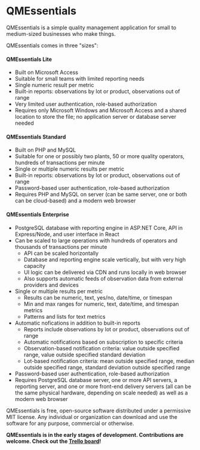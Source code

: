 # QMEssentials
QMEssentials is a simple quality management application for small to medium-sized businesses who make things.

QMEssentials comes in three "sizes":

#### QMEssentials Lite 
* Built on Microsoft Access
* Suitable for small teams with limited reporting needs
* Single numeric result per metric
* Built-in reports: observations by lot or product, observations out of range
* Very limited user authentication, role-based authorization
* Requires only Microsoft Windows and Microsoft Access and a shared location to store the file; no application server or database server needed

#### QMEssentials Standard
* Built on PHP and MySQL
* Suitable for one or possibly two plants, 50 or more quality operators, hundreds of transactions per minute
* Single or multiple numeric results per metric
* Built-in reports: observations by lot or product, observations out of range
* Password-based user authentication, role-based authorization
* Requires PHP and MySQL on server (can be same server, one or both can be cloud-based) and a modern web browser

#### QMEssentials Enterprise
* PostgreSQL database with reporting engine in ASP.NET Core, API in Express/Node, and user interface in React
* Can be scaled to large operations with hundreds of operators and thousands of transactions per minute
  * API can be scaled horizontally
  * Database and reporting engine scale vertically, but with very high capacity
  * UI logic can be delivered via CDN and runs locally in web browser
  * Also supports automatic feeds of observation data from external providers and devices
* Single or multiple results per metric
  * Results can be numeric, text, yes/no, date/time, or timespan
  * Min and max ranges for numeric, text, date/time, and timespan metrics
  * Patterns and lists for text metrics
* Automatic nofications in addition to built-in reports
  * Reports include observations by lot or product, observations out of range
  * Automatic notifications based on subscription to specific criteria
  * Observation-based notification criteria: value outside specified range, value outside specified standard deviation
  * Lot-based notification criteria: mean outside specified range, median outside specified range, standard deviation outside specified range
* Password-based user authentication, role-based authorization
* Requires PostgreSQL database server, one or more API servers, a reporting server, and one or more front-end delivery servers (all can be the same physical hardware, depending on scale needed) as well as a modern web browser

QMEssentials is free, open-source software distributed under a permissive MIT license. Any individual or organization can download and use the software for any purpose, commercial or otherwise.

**QMEssentials is in the early stages of development. Contributions are welcome. Check out the [Trello board]( https://trello.com/b/xAjdb5mN)!**
